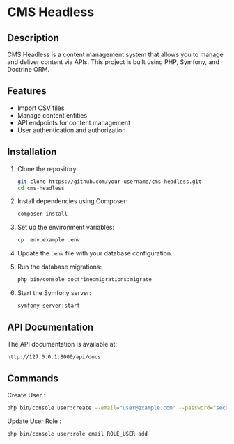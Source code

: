# CMS Headless

## Description

CMS Headless is a content management system that allows you to manage and deliver content via APIs. This project is built using PHP, Symfony, and Doctrine ORM.

## Features

- Import CSV files
- Manage content entities
- API endpoints for content management
- User authentication and authorization

## Installation

1. Clone the repository:
    ```bash
    git clone https://github.com/your-username/cms-headless.git
    cd cms-headless
    ```

2. Install dependencies using Composer:
    ```bash
    composer install
    ```

3. Set up the environment variables:
    ```bash
    cp .env.example .env
    ```

4. Update the `.env` file with your database configuration.

5. Run the database migrations:
    ```bash
    php bin/console doctrine:migrations:migrate
    ```

6. Start the Symfony server:
    ```bash
    symfony server:start
    ```

## API Documentation

The API documentation is available at:
  ```bash
  http://127.0.0.1:8000/api/docs
  ```

## Commands

Create User :
```bash
php bin/console user:create --email="user@example.com" --password="securepassword"
```

Update User Role :

```bash
php bin/console user:role email ROLE_USER add
```
